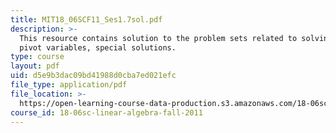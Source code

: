 ```yaml
---
title: MIT18_06SCF11_Ses1.7sol.pdf
description: >-
  This resource contains solution to the problem sets related to solving Ax = 0:
  pivot variables, special solutions.
type: course
layout: pdf
uid: d5e9b3dac09bd41988d0cba7ed021efc
file_type: application/pdf
file_location: >-
  https://open-learning-course-data-production.s3.amazonaws.com/18-06sc-linear-algebra-fall-2011/d5e9b3dac09bd41988d0cba7ed021efc_MIT18_06SCF11_Ses1.7sol.pdf
course_id: 18-06sc-linear-algebra-fall-2011
---
```

